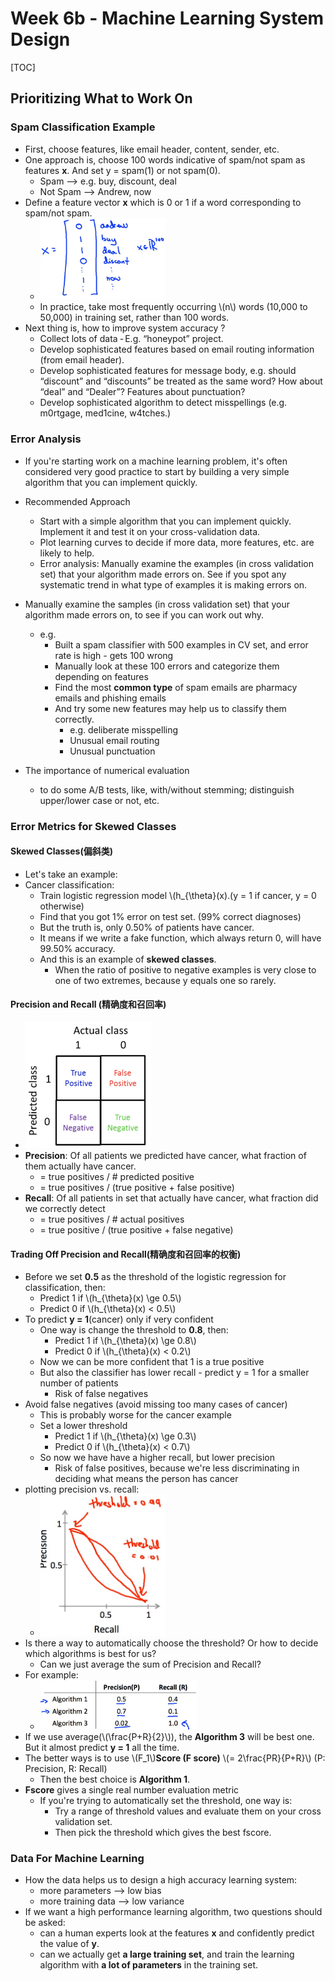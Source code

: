 # Week 6b - Machine Learning System Design

[TOC]

## Prioritizing What to Work On

### Spam Classification Example

* First, choose features, like email header, content, sender, etc.
* One approach is, choose 100 words indicative of spam/not spam as features **x**. And set y = spam(1) or not spam(0).
    * Spam --> e.g. buy, discount, deal
    * Not Spam --> Andrew, now
* Define a feature vector **x** which is 0 or 1 if a word corresponding to spam/not spam.
    * <img src="media/15105579504822.jpg" width=200 />
    * In practice, take most frequently occurring \\(n\\) words (10,000 to 50,000) in training set, rather than 100 words.
* Next thing is, how to improve system accuracy ?
    * Collect lots of data
        ‐ E.g. “honeypot” project.
    * Develop sophisticated features based on email routing information (from email header).
    * Develop sophisticated features for message body, e.g. should “discount” and “discounts” be treated as the same word? How about “deal” and “Dealer”? Features about punctuation?
    * Develop sophisticated algorithm to detect misspellings (e.g. m0rtgage, med1cine, w4tches.)

### Error Analysis

* If you're starting work on a machine learning problem, it's often considered very good practice to start by building a very simple algorithm that you can implement quickly.

* Recommended Approach
    * Start with a simple algorithm that you can implement quickly. Implement it and test it on your cross-validation data.
    * Plot learning curves to decide if more data, more features, etc. are likely to help.
    * Error analysis: Manually examine the examples (in cross validation set) that your algorithm made errors on. See if you spot any systematic trend in what type of examples it is making errors on.

* Manually examine the samples (in cross validation set) that your algorithm made errors on, to see if you can work out why.
    * e.g.
        * Built a spam classifier with 500 examples in CV set, and error rate is high - gets 100 wrong
        * Manually look at these 100 errors and categorize them depending on features
        * Find the most **common type** of spam emails are pharmacy emails and phishing emails
        * And try some new features may help us to classify them correctly.
            * e.g. deliberate misspelling
            * Unusual email routing
            * Unusual punctuation
* The importance of numerical evaluation
    * to do some A/B tests, like, with/without stemming; distinguish upper/lower case or not, etc.

### Error Metrics for Skewed Classes

#### Skewed Classes(偏斜类)

* Let's take an example:
* Cancer classification:
    * Train logistic regression model \\(h_{\theta}(x).(y = 1 if cancer, y = 0 otherwise)
    * Find that you got 1% error on test set. (99% correct diagnoses)
    * But the truth is, only 0.50% of patients have cancer.
    * It means if we write a fake function, which always return 0, will have 99.50% accuracy.
    * And this is an example of **skewed classes**.
        * When the ratio of positive to negative examples is very close to one of two extremes, because y equals one so rarely.

#### Precision and Recall (精确度和召回率)

* <img src="media/15105667530555.jpg" width=200 />
* **Precision**: Of all patients we predicted have cancer, what fraction of them actually have cancer.
    * = true positives / # predicted positive
    * = true positives / (true positive + false positive)
* **Recall**: Of all patients in set that actually have cancer, what fraction did we correctly detect
    * = true positives / # actual positives
    * = true positive / (true positive + false negative)

#### Trading Off Precision and Recall(精确度和召回率的权衡)

* Before we set **0.5** as the threshold of the logistic regression for classification, then:
    * Predict 1 if \\(h_{\theta}(x) \ge 0.5\\)
    * Predict 0 if \\(h_{\theta}(x) < 0.5\\)
* To predict **y = 1**(cancer) only if very confident
    * One way is change the threshold to **0.8**, then:
        * Predict 1 if \\(h_{\theta}(x) \ge 0.8\\)
        * Predict 0 if \\(h_{\theta}(x) < 0.2\\)
    * Now we can be more confident that 1 is a true positive
    * But also the classifier has lower recall - predict y = 1 for a smaller number of patients
        * Risk of false negatives
* Avoid false negatives (avoid missing too many cases of cancer)
    * This is probably worse for the cancer example
    * Set a lower threshold
        * Predict 1 if \\(h_{\theta}(x) \ge 0.3\\)
        * Predict 0 if \\(h_{\theta}(x) < 0.7\\)
    * So now we have have a higher recall, but lower precision
        * Risk of false positives, because we're less discriminating in deciding what means the person has cancer
* plotting precision vs. recall:
    * <img src="media/15105715004267.jpg" width=200 />
* Is there a way to automatically choose the threshold? Or how to decide which algorithms is best for us?
    * Can we just average the sum of Precision and Recall?
* For example: 
    * <img src="media/15105720348353.jpg" width=250 />
* If we use average(\\(\frac{P+R}{2}\\)), the **Algorithm 3** will be best one. But it almost predict **y = 1** all the time.
* The better ways is to use \\(F_1\\)**Score (F score)** \\(= 2\frac{PR}{P+R}\\) (P: Precision, R: Recall)
    * Then the best choice is **Algorithm 1**.
* **Fscore** gives a single real number evaluation metric
    * If you're trying to automatically set the threshold, one way is:
        * Try a range of threshold values and evaluate them on your cross validation set.
        * Then pick the threshold which gives the best fscore.

### Data For Machine Learning

* How the data helps us to design a high accuracy learning system:
    * more parameters --> low bias
    * more training data --> low variance
* If we want a high performance learning algorithm, two questions should be asked:
    * can a human experts look at the features **x** and confidently predict the value of **y**.
    * can we actually get **a large training set**, and train the learning algorithm with **a lot of parameters** in the training set.

